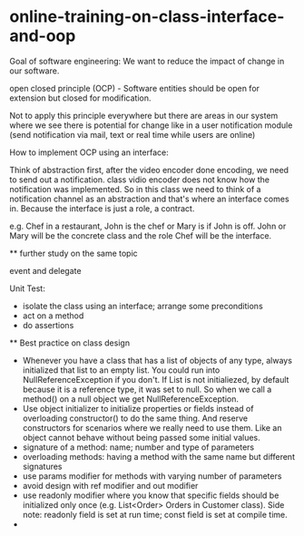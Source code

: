 # online-training-on-class-interface-and-oop


Goal of software engineering: 
We want to reduce the impact of change in our software.

open closed principle (OCP) -
Software entities should be open for extension but closed for modification.

Not to apply this principle everywhere but there are areas in our system where we see there is potential for change like in a user notification module (send notification via mail, text or real time while users are online)

How to implement OCP using an interface:

Think of abstraction first, after the video encoder done encoding, we need to send out a notification. class vidio encoder does not know how the notification was implemented. So in this class we need to think of a notification channel as an abstraction and that's where an interface comes in. Because the interface is just a role, a contract.

e.g. Chef in a restaurant, John is the chef or Mary is if John is off. John or Mary will be the concrete class and the role Chef will be the interface.

** further study on the same topic

event and delegate

Unit Test:
- isolate the class using an interface; arrange some preconditions 
- act on a method
- do assertions

** Best practice on class design
- Whenever you have a class that has a list of objects of any type, always initialized that list to an empty list. You could run into NullReferenceException if you don't. If List<T> is not initialiezed, by default because it is a reference type, it was set to null. So when we call a method() on a null object we get NullReferenceException.
- Use object initializer to initialize properties or fields instead of overloading constructor() to do the same thing. And reserve constructors for scenarios where we really need to use them. Like an object cannot behave without being passed some initial values.
- signature of a method: name; number and type of parameters
- overloading methods: having a method with the same name but different signatures
- use params modifier for methods with varying number of parameters
- avoid design with ref modifier and out modifier
- use readonly modifier where you know that specific fields should be initialized only once (e.g. List&lt;Order&gt; Orders in Customer class). Side note: readonly field is set at run time; const field is set at compile time.
- 

  
